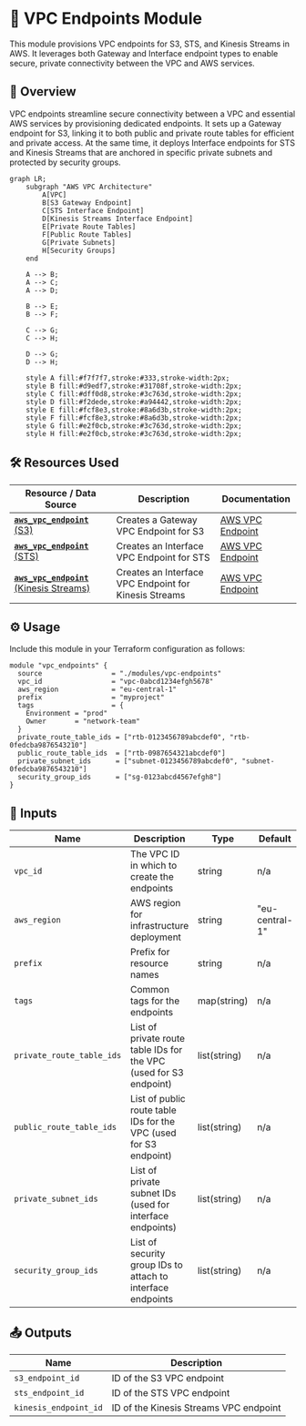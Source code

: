 # 🏁 VPC Endpoints Module

This module provisions VPC endpoints for S3, STS, and Kinesis Streams in AWS. It leverages both Gateway and Interface endpoint types to enable secure, private connectivity between the VPC and AWS services.

## 📖 Overview

VPC endpoints streamline secure connectivity between a VPC and essential AWS services by provisioning dedicated endpoints. It sets up a Gateway endpoint for S3, linking it to both public and private route tables for efficient and private access. At the same time, it deploys Interface endpoints for STS and Kinesis Streams that are anchored in specific private subnets and protected by security groups.

```mermaid
graph LR;
    subgraph "AWS VPC Architecture"
        A[VPC]
        B[S3 Gateway Endpoint]
        C[STS Interface Endpoint]
        D[Kinesis Streams Interface Endpoint]
        E[Private Route Tables]
        F[Public Route Tables]
        G[Private Subnets]
        H[Security Groups]
    end

    A --> B;
    A --> C;
    A --> D;

    B --> E;
    B --> F;

    C --> G;
    C --> H;

    D --> G;
    D --> H;

    style A fill:#f7f7f7,stroke:#333,stroke-width:2px;
    style B fill:#d9edf7,stroke:#31708f,stroke-width:2px;
    style C fill:#dff0d8,stroke:#3c763d,stroke-width:2px;
    style D fill:#f2dede,stroke:#a94442,stroke-width:2px;
    style E fill:#fcf8e3,stroke:#8a6d3b,stroke-width:2px;
    style F fill:#fcf8e3,stroke:#8a6d3b,stroke-width:2px;
    style G fill:#e2f0cb,stroke:#3c763d,stroke-width:2px;
    style H fill:#e2f0cb,stroke:#3c763d,stroke-width:2px;
```

## 🛠 Resources Used

| Resource / Data Source                                                                                                               | Description                                           | Documentation                                                                           |
| ------------------------------------------------------------------------------------------------------------------------------------ | ----------------------------------------------------- | --------------------------------------------------------------------------------------- |
| [**`aws_vpc_endpoint`** (S3)](https://registry.terraform.io/providers/hashicorp/aws/latest/docs/resources/vpc_endpoint)              | Creates a Gateway VPC Endpoint for S3                 | [AWS VPC Endpoint](https://docs.aws.amazon.com/vpc/latest/userguide/vpc-endpoints.html) |
| [**`aws_vpc_endpoint`** (STS)](https://registry.terraform.io/providers/hashicorp/aws/latest/docs/resources/vpc_endpoint)             | Creates an Interface VPC Endpoint for STS             | [AWS VPC Endpoint](https://docs.aws.amazon.com/vpc/latest/userguide/vpc-endpoints.html) |
| [**`aws_vpc_endpoint`** (Kinesis Streams)](https://registry.terraform.io/providers/hashicorp/aws/latest/docs/resources/vpc_endpoint) | Creates an Interface VPC Endpoint for Kinesis Streams | [AWS VPC Endpoint](https://docs.aws.amazon.com/vpc/latest/userguide/vpc-endpoints.html) |

## ⚙️ Usage

Include this module in your Terraform configuration as follows:

```hcl
module "vpc_endpoints" {
  source                 = "./modules/vpc-endpoints"
  vpc_id                 = "vpc-0abcd1234efgh5678"
  aws_region             = "eu-central-1"
  prefix                 = "myproject"
  tags                   = {
    Environment = "prod"
    Owner       = "network-team"
  }
  private_route_table_ids = ["rtb-0123456789abcdef0", "rtb-0fedcba9876543210"]
  public_route_table_ids  = ["rtb-0987654321abcdef0"]
  private_subnet_ids      = ["subnet-0123456789abcdef0", "subnet-0fedcba9876543210"]
  security_group_ids      = ["sg-0123abcd4567efgh8"]
}
```

## 🔑 Inputs

| Name                      | Description                                                        | Type         | Default        | Required |
| ------------------------- | ------------------------------------------------------------------ | ------------ | -------------- | :------: |
| `vpc_id`                  | The VPC ID in which to create the endpoints                        | string       | n/a            |  ✅ Yes  |
| `aws_region`              | AWS region for infrastructure deployment                           | string       | "eu-central-1" |  ❌ No   |
| `prefix`                  | Prefix for resource names                                          | string       | n/a            |  ✅ Yes  |
| `tags`                    | Common tags for the endpoints                                      | map(string)  | n/a            |  ✅ Yes  |
| `private_route_table_ids` | List of private route table IDs for the VPC (used for S3 endpoint) | list(string) | n/a            |  ✅ Yes  |
| `public_route_table_ids`  | List of public route table IDs for the VPC (used for S3 endpoint)  | list(string) | n/a            |  ✅ Yes  |
| `private_subnet_ids`      | List of private subnet IDs (used for interface endpoints)          | list(string) | n/a            |  ✅ Yes  |
| `security_group_ids`      | List of security group IDs to attach to interface endpoints        | list(string) | n/a            |  ✅ Yes  |

## 📤 Outputs

| Name                  | Description                            |
| --------------------- | -------------------------------------- |
| `s3_endpoint_id`      | ID of the S3 VPC endpoint              |
| `sts_endpoint_id`     | ID of the STS VPC endpoint             |
| `kinesis_endpoint_id` | ID of the Kinesis Streams VPC endpoint |
